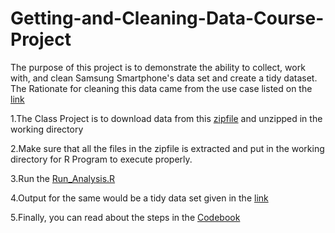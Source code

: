 # Getting-and-Cleaning-Data-Course-Project
The purpose of this project is to demonstrate the ability to collect, work with, and clean Samsung Smartphone's data set and create a tidy dataset. The Rationate for cleaning this data came from the use case listed on the [link](http://archive.ics.uci.edu/ml/datasets/Human+Activity+Recognition+Using+Smartphones)

1.The Class Project is to download data from this [zipfile](https://d396qusza40orc.cloudfront.net/getdata%2Fprojectfiles%2FUCI%20HAR%20Dataset.zip) and unzipped in the working directory 

2.Make sure that all the files in the zipfile is extracted and put in the working directory for R Program to execute properly.

3.Run the [Run_Analysis.R](https://github.com/ankit-pm/Getting-and-Cleaning-Data-Course-Project/blob/master/run_analysis.R)

4.Output for the same would be a tidy data set given in the [link](https://github.com/ankit-pm/Getting-and-Cleaning-Data-Course-Project/blob/master/Tidy)

5.Finally, you can read about the steps in the [Codebook]()
